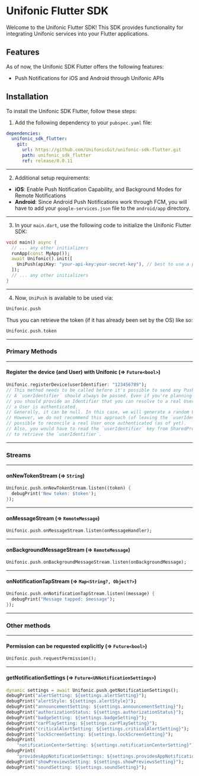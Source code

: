 # Unifonic Flutter SDK

Welcome to the Unifonic Flutter SDK! This SDK provides functionality for integrating Unifonic services into your Flutter applications.

## Features

As of now, the Unifonic SDK Flutter offers the following features:
- Push Notifications for iOS and Android through Unifonic APIs

## Installation

To install the Unifonic SDK Flutter, follow these steps:

1. Add the following dependency to your `pubspec.yaml` file:
```yaml
dependencies:
  unifonic_sdk_flutter:
    git:
      url: https://github.com/UnifonicGit/unifonic-sdk-flutter.git
      path: unifonic_sdk_flutter
      ref: release/0.0.11
```
---
2. Additional setup requirements:  
- **iOS**: Enable Push Notification Capability, and Background Modes for Remote Notifications
- **Android**: Since Android Push Notifications work through FCM, you will have to add your `google-services.json` file to the `android/app` directory.
---
3. In your `main.dart`, use the following code to initialize the Unifonic Flutter SDK:
```dart
void main() async {
  // ... any other initializers
  runApp(const MyApp());
  await Unifonic().init([
    UniPush(apiKey: "your-api-key:your-secret-key"), // best to use a package like "ENVied" or at least "--dart-define"
  ]);
  // ... any other initializers
}
```
---
4. Now, `UniPush` is available to be used via:
```dart
Unifonic.push
```
Thus you can retrieve the token (if it has already been set by the OS) like so:
```dart
Unifonic.push.token
```
---
### Primary Methods
---
#### Register the device (and User) with Unifonic (=> `Future<bool>`)
```dart
Unifonic.registerDevice(userIdentifier: "123456789");
// This method needs to be called before it's possible to send any Push Notification to the device.
// A `userIdentifier` should always be passed. Even if you're planning to track users anonymously,  
// you should provide an Identifier that you can resolve to a real User ID once  
// a User is authenticated.  
// Generally, it can be null. In this case, we will generate a random UUID and store it in SharedPreferences.  
// However, we do not recommend this approach (of leaving the `userIdentifier` empty) as it won't be  
// possible to reconcile a real User once authenticated (as of yet).
// Also, you would have to read the `userIdentifier` key from SharedPreferences in order
// to retrieve the `userIdentifier`.
```
---
### Streams
---
#### onNewTokenStream (=> `String`)
```dart
Unifonic.push.onNewTokenStream.listen((token) {
  debugPrint('New token: $token');
});
```
---
#### onMessageStream (=> `RemoteMessage`)
```dart
Unifonic.push.onMessageStream.listen(onMessageHandler);
```
---
#### onBackgroundMessageStream (=> `RemoteMessage`)
```dart
Unifonic.push.onBackgroundMessageStream.listen(onBackgroundMessage);
```
---
#### onNotificationTapStream (=> `Map<String?, Object?>`)
```dart
Unifonic.push.onNotificationTapStream.listen((message) {
  debugPrint("Message tapped: $message");
});
```
---
### Other methods
---
#### Permission can be requested explicitly (=> `Future<bool>`)
```dart
Unifonic.push.requestPermission();
```
---
#### getNotificationSettings (=> `Future<UNNotificationSettings>`)
```dart
dynamic settings = await Unifonic.push.getNotificationSettings();
debugPrint("alertSetting: ${settings.alertSetting}");
debugPrint("alertStyle: ${settings.alertStyle}");
debugPrint("announcementSetting: ${settings.announcementSetting}");
debugPrint("authorizationStatus: ${settings.authorizationStatus}");
debugPrint("badgeSetting: ${settings.badgeSetting}");
debugPrint("carPlaySetting: ${settings.carPlaySetting}");
debugPrint("criticalAlertSetting: ${settings.criticalAlertSetting}");
debugPrint("lockScreenSetting: ${settings.lockScreenSetting}");
debugPrint(
    "notificationCenterSetting: ${settings.notificationCenterSetting}");
debugPrint(
    "providesAppNotificationSettings: ${settings.providesAppNotificationSettings}");
debugPrint("showPreviewsSetting: ${settings.showPreviewsSetting}");
debugPrint("soundSetting: ${settings.soundSetting}");
```